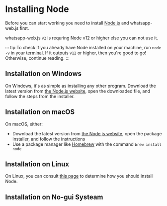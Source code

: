 # Installing Node

Before you can start working you need to install [Node.js](https://nodejs.org/) and whatsapp-web.js first.

whatsapp-web.js `v2` is requring Node v12 or higher else you can not use it.

::: tip
To check if you already have Node installed on your machine, run `node -v` in your [terminal](/guide/v2/popular-topics/guide-explanations/). If it outputs `v12` or higher, then you're good to go! Otherwise, continue reading.
:::

## Installation on Windows

On Windows, it's as simple as installing any other program. Download the latest version from [the Node.js website](https://nodejs.org/), open the downloaded file, and follow the steps from the installer.

## Installation on macOS

On macOS, either:

- Download the latest version from [the Node.js website](https://nodejs.org/), open the package installer, and follow the instructions
- Use a package manager like [Homebrew](https://brew.sh/) with the command `brew install node`

## Installation on Linux

On Linux, you can consult [this page](https://nodejs.org/en/download/package-manager/) to determine how you should install Node.

## Installation on No-gui Systeam